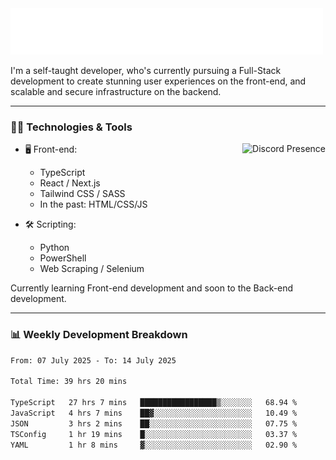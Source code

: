 <img src="assets/wave.svg" alt=":wave:" />

I'm a self-taught developer, who's currently pursuing a Full-Stack development to create stunning user experiences on the front-end, and scalable and secure infrastructure on the backend.

---

### 🧑‍💻 Technologies & Tools

<a href="https://discord.com/users/414304208649453568" target="_blank" rel="nofollow">
   <img src="https://lanyard-profile-readme.vercel.app/api/414304208649453568?idleMessage=Probably%20doing%20something%20else..." alt="Discord Presence" align="right">
</a>

- 🖥️ Front-end:

  - TypeScript
  - React / Next.js
  - Tailwind CSS / SASS
  - In the past: HTML/CSS/JS

- 🛠 Scripting:

  - Python
  - PowerShell
  - Web Scraping / Selenium

Currently learning Front-end development and soon to the Back-end development.

---

### 📊 Weekly Development Breakdown

<!--START_SECTION:waka-->

```txt
From: 07 July 2025 - To: 14 July 2025

Total Time: 39 hrs 20 mins

TypeScript   27 hrs 7 mins   █████████████████▒░░░░░░░   68.94 %
JavaScript   4 hrs 7 mins    ██▓░░░░░░░░░░░░░░░░░░░░░░   10.49 %
JSON         3 hrs 2 mins    ██░░░░░░░░░░░░░░░░░░░░░░░   07.75 %
TSConfig     1 hr 19 mins    █░░░░░░░░░░░░░░░░░░░░░░░░   03.37 %
YAML         1 hr 8 mins     ▓░░░░░░░░░░░░░░░░░░░░░░░░   02.90 %
```

<!--END_SECTION:waka-->
